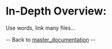 # In-Depth Overview:

Use words, link many files...




-- Back to [master_documentation](../Documentation/Master_Documentation.md) --